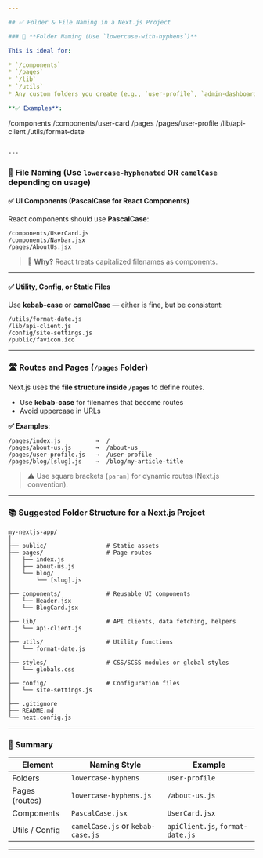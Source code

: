 ```yaml
---

## ✅ Folder & File Naming in a Next.js Project

### 🔧 **Folder Naming (Use `lowercase-with-hyphens`)**

This is ideal for:

* `/components`
* `/pages`
* `/lib`
* `/utils`
* Any custom folders you create (e.g., `user-profile`, `admin-dashboard`)

**✅ Examples**:

```
/components
/components/user-card
/pages
/pages/user-profile
/lib/api-client
/utils/format-date
```

---
```


### 📄 **File Naming (Use `lowercase-hyphenated` OR `camelCase` depending on usage)**

#### ✅ UI Components (PascalCase for React Components)

React components should use **PascalCase**:

```
/components/UserCard.js
/components/Navbar.jsx
/pages/AboutUs.jsx
```

> 📌 **Why?** React treats capitalized filenames as components.

---

#### ✅ Utility, Config, or Static Files

Use **kebab-case** or **camelCase** — either is fine, but be consistent:

```
/utils/format-date.js
/lib/api-client.js
/config/site-settings.js
/public/favicon.ico
```

---

### 🛣️ **Routes and Pages (`/pages` Folder)**

Next.js uses the **file structure inside `/pages`** to define routes.

* Use **kebab-case** for filenames that become routes
* Avoid uppercase in URLs

**✅ Examples**:

```
/pages/index.js          →  /
/pages/about-us.js       →  /about-us
/pages/user-profile.js   →  /user-profile
/pages/blog/[slug].js    →  /blog/my-article-title
```

> ⚠️ Use square brackets `[param]` for dynamic routes (Next.js convention).

---

### 📚 Suggested Folder Structure for a Next.js Project

```
my-nextjs-app/
│
├── public/                 # Static assets
├── pages/                  # Page routes
│   ├── index.js
│   ├── about-us.js
│   └── blog/
│       └── [slug].js
│
├── components/             # Reusable UI components
│   └── Header.jsx
│   └── BlogCard.jsx
│
├── lib/                    # API clients, data fetching, helpers
│   └── api-client.js
│
├── utils/                  # Utility functions
│   └── format-date.js
│
├── styles/                 # CSS/SCSS modules or global styles
│   └── globals.css
│
├── config/                 # Configuration files
│   └── site-settings.js
│
├── .gitignore
├── README.md
└── next.config.js
```

---

### 📝 Summary

| Element        | Naming Style                      | Example                          |
| -------------- | --------------------------------- | -------------------------------- |
| Folders        | `lowercase-hyphens`               | `user-profile`                   |
| Pages (routes) | `lowercase-hyphens.js`            | `/about-us.js`                   |
| Components     | `PascalCase.jsx`                  | `UserCard.jsx`                   |
| Utils / Config | `camelCase.js` or `kebab-case.js` | `apiClient.js`, `format-date.js` |

---

